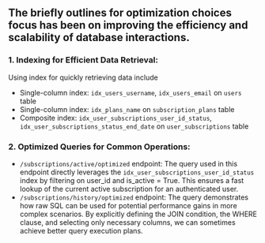 ## The briefly outlines for optimization choices focus has been on improving the efficiency and scalability of database interactions.

### 1. Indexing for Efficient Data Retrieval:

Using index for quickly retrieving data include
- Single-column index: `idx_users_username`, `idx_users_email` on `users` table
- Single-column index: `idx_plans_name` on `subscription_plans` table
- Composite index: `idx_user_subscriptions_user_id_status`, `idx_user_subscriptions_status_end_date` on `user_subscriptions` table

### 2. Optimized Queries for Common Operations:

- `/subscriptions/active/optimized` endpoint: The query used in this endpoint directly leverages the `idx_user_subscriptions_user_id_status` index by filtering on user_id and is_active = True. 
This ensures a fast lookup of the current active subscription for an authenticated user.
- `/subscriptions/history/optimized` endpoint: The query demonstrates how raw SQL can be used for potential performance gains in more complex scenarios. 
By explicitly defining the JOIN condition, the WHERE clause, and selecting only necessary columns, we can sometimes achieve better query execution plans.


